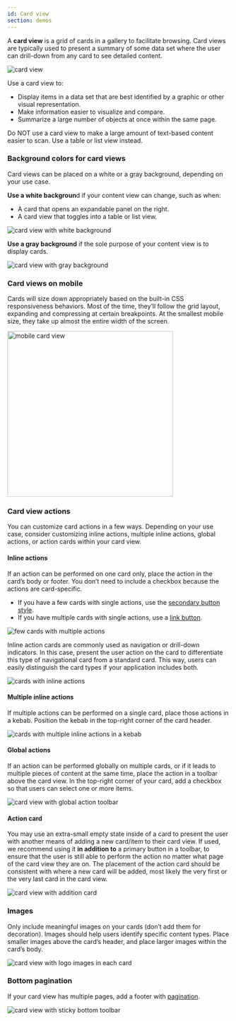 ```yaml
---
id: Card view
section: demos
---
```



A **card view** is a grid of cards in a gallery to facilitate browsing. Card views are typically used to present a summary of some data set where the user can drill-down from any card to see detailed content.

<img src="./img/card-view.png" alt="card view" />

Use a card view to:
- Display items in a data set that are best identified by a graphic or other visual representation.
- Make information easier to visualize and compare.
- Summarize a large number of objects at once within the same page.

Do NOT use a card view to make a large amount of text-based content easier to scan. Use a table or list view instead.

### Background colors for card views
Card views can be placed on a white or a gray background, depending on your use case.

**Use a white backgroun**d if your content view can change, such as when:
- A card that opens an expandable panel on the right.
- A card view that toggles into a table or list view.

<img src="./img/white-background.png" alt="card view with white background" />

**Use a gray background** if the sole purpose of your content view is to display cards.

<img src="./img/gray-background.png" alt="card view with gray background" />

### Card views on mobile
Cards will size down appropriately based on the built-in CSS responsiveness behaviors. Most of the time, they’ll follow the grid layout, expanding and compressing at certain breakpoints. At the smallest mobile size, they take up almost the entire width of the screen.

<img src="./img/mobile-cards.png" alt="mobile card view" width="375"/>

### Card view actions
You can customize card actions in a few ways. Depending on your use case, consider customizing inline actions, multiple inline actions, global actions, or action cards within your card view.

#### Inline actions
If an action can be performed on one card only, place the action in the card’s body or footer. You don’t need to include a checkbox because the actions are card-specific.

- If you have a few cards with single actions, use the [secondary button style](/components/button#variations).
- If you have multiple cards with single actions, use a [link button](/components/button#variations).

<img src="./img/few-multiple-actions.png" alt="few cards with multiple actions" />  

Inline action cards are commonly used as navigation or drill-down indicators. In this case, present the user action on the card to differentiate this type of navigational card from a standard card. This way, users can easily distinguish the card types if your application includes both.   

<img src="./img/inline-actions.png" alt="cards with inline actions" />

#### Multiple inline actions
If multiple actions can be performed on a single card, place those actions in a kebab. Position the kebab in the top-right corner of the card header.

<img src="./img/multiple-inline.png" alt="cards with multiple inline actions in a kebab" />

#### Global actions
If an action can be performed globally on multiple cards, or if it leads to multiple pieces of content at the same time, place the action in a toolbar above the card view. In the top-right corner of your card, add a checkbox so that users can select one or more items.

<img src="./img/global-actions.png" alt="card view with global action toolbar" />


#### Action card
You may use an extra-small empty state inside of a card to present the user with another means of adding a new card/item to their card view. If used, we recommend using it **in addition to** a primary button in a toolbar, to ensure that the user is still able to perform the action no matter what page of the card view they are on. The placement of the action card should be consistent with where a new card will be added, most likely the very first or the very last card in the card view.

<img src="./img/add-card-empty-state.png" alt="card view with addition card" />


### Images
Only include meaningful images on your cards (don’t add them for decoration). Images should help users identify specific content types. Place smaller images above the card’s header, and place larger images within the card’s body.

<img src="./img/card-images.png" alt="card view with logo images in each card" />

### Bottom pagination
If your card view has multiple pages, add a footer with [pagination](/components/pagination).

<img src="./img/card-view-sticky-toolbar.png" alt="card view with sticky bottom toolbar" />
